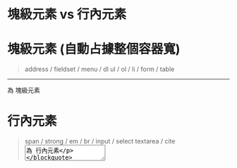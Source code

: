 # 塊級元素 vs 行內元素

# 塊級元素 (自動占據整個容器寬)
> address / fieldset / menu  / dl
> ul / ol / li / form / table
<p> <hr> <h1~6>為 塊級元素

# 行內元素
> span / strong / em / br / input / select
> textarea / cite
<img>  <label> <textarea>為 行內元素
* 行內元素 無法透過 垂直方面的 margin / padding 
即 mt mb pt pb
> inline-block可 

* 行內元素 無法直接設定 寬高 (inline-block可)

* 會 Wrap內容，不會自動占據整個寬
直接設定 min-width 或 width: 100% 無效 !!

* 當所有 行內元素內容 加起來超過 一行才會換行
強迫換行可用 <br>

# 行內元素 設定高
> 無法直接設定 height 高為多少
1. 先設定為 inline-block
2. 在設定 line-height 或 height

# 行內元素 占據整個寬
1. 設為 inline-block
2. 設置 width: 100% 或 min-width: 100%

* input 設置如上 會造成 overflow
使用 box-sizing 修正即可

# 為破圖定義樣式 

# CSS Units
* vw / vh
* vmin / vmax 取瀏覽器最大最小邊
可用於平板
* em   根據母元素
用於區域的內容, Ex一篇文章大中小文字
* rem  根據root層級的文字 (html)
做為調整 整個網站 較為方便
BS4亦選用此

# Sass calc(100vh - 10px)
//! sass 無法將vh vw 與其他單位作計算
> 因為 sass只是做編譯，無法偵測到當前view height
> 必須經由 JS去作 取得 vh - px
> 實作範例
```js
    let slideShow = document.querySelector('.slideShow')
    let nav = document.querySelector('nav')
    let navH = window.getComputedStyle(nav).getPropertyValue('height').replace(/[^-\d\.]/g, '')
    let slideShowH = window.innerHeight - navH
    slideShow.style.height = `${slideShowH}px`
```

# 取得 CSS Style Value  //!重要
> regex排除非數字的部分
```js
    window.getComputedStyle(nav).getPropertyValue('height').replace(/[^-\d\.]/g, '')
    // 可以藉由此行 regex 排除任何非數字的
    //? .replace(/[^-\d\.]/g, '')
```

# pointer-events
禁用 btn 的 cursor: pointer
```css
  .button-disabled {
    opacity: .5;
    pointer-events: none;
  }
```

# SASS GuideLine
```md
  * 做運算 單位請相同  calc(100% -30px -2rem)  [x]
  * 運算式用括號 可以免calc (100%/3)

  * $value: 42 
  $length: $value * 1px  [O]
  $length: $value +px  [x]

  **顏色篇**
  * 排序 HSL > RGBA > 16進制(用小寫且簡) > 內建顏色單字
  * 內建顏色單字 有些描述並不清楚 只用於快速建構
  * HSL 表示法  最易理解，也便於開發者通過調整色調、飽和度和亮度來驚喜地調整顏色。 
  * RGB優勢於表示近似紅綠藍的顏色時更加簡潔
  * 當一個顏色被多次調用時，最好用一個有意義的變量名來保存它。

  * 變亮和變暗顏色
  1.	Lighten & darken 調節亮度
  2.	Mix 可以在顏色中混入黑或白 直到變成全黑/全白
```

## Ghost Elements
* 原理:
當一個 div 中有多個 inline-block 設成垂直置中
元素會對齊最高的那個元素。
* 做法: 
建一個偽元素高度 100% 寬度為 0，
並且需要將內部元素都設為 inline-block & 垂直置中
```css
  /* container > centerBox > img */
  .container::after {
    content: "";
    display: inline-block;
    width: 5px;
    height: 100%;
    background-color: red;
    vertical-align: middle;
  }
  .centerBox{
    display: inline-block;
    vertical-align: middle;
  }
```
# 背景壓暗
利用 before 
.bg  使用 bg image
```css
  .bg {
    overflow: hidden;
  }
  .bg::before {
    content: "";
    display: block;
    width: 100%;
    background-color: rgba(0,0,0,0.5);
    height: 100vh;
  }
```